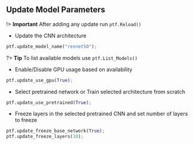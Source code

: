 ## Update Model Parameters

!> **Important** After adding any update run `ptf.Reload()`

- Update the CNN architecture

```python
ptf.update_model_name("resnet50");
```

?> **Tip** To list available models use `ptf.List_Models()`

- Enable/Disable GPU usage based on availability

```python
ptf.update_use_gpu(True);
```

- Select pretrained network or Train selected architecture from scratch

```python
ptf.update_use_pretrained(True);
```

- Freeze layers in the selected pretrained CNN and set number of layers to freeze

```python
ptf.update_freeze_base_network(True);
ptf.update_freeze_layers(10);
```

